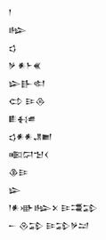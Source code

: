 <div class='block'>
<div class='line'>𒁹</div>
<div class='line'>𒈗</div>
<div class='line'>𒌓</div>
<div class='line'>𒃻 𒀭𒈨𒌍</div>
<div class='line'>𒇽𒃲𒊕</div>
<div class='line'>𒌌 𒄿𒁲</div>
<div class='line'>𒀾𒈬𒌑</div>
<div class='line'>𒌓𒀭𒀭𒂗𒆤</div>
<div class='line'>𒀩𒁶𒈠𒌋</div>
<div class='line'>𒆠𒄿</div>
<div class='line'>𒇽</div>
<div class='line'>𒁹𒀭𒀝𒈗𒉽 𒄿𒃮𒁉</div>
<div class='line'>𒀸 𒊮𒁉 𒄿𒁉𒃻𒁺</div>
</div>